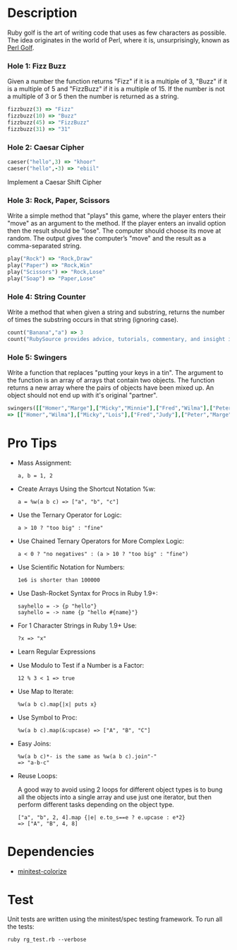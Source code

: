 # Description

Ruby golf is the art of writing code that uses as few characters as possible. The idea originates in the world of Perl, where it is, unsurprisingly, known as [Perl Golf](http://en.wikipedia.org/wiki/Perl_Golf_Apocalypse).

### Hole 1: Fizz Buzz

Given a number the function returns "Fizz" if it is a multiple of 3, "Buzz" if it is a multiple of 5 and "FizzBuzz" if it is a multiple of 15. If the number is not a multiple of 3 or 5 then the number is returned as a string.

```ruby
fizzbuzz(3) => "Fizz"
fizzbuzz(10) => "Buzz"
fizzbuzz(45) => "FizzBuzz"
fizzbuzz(31) => "31"
```

### Hole 2: Caesar Cipher

```ruby
caeser("hello",3) => "khoor"
caeser("hello",-3) => "ebiil"
```

Implement a Caesar Shift Cipher

### Hole 3: Rock, Paper, Scissors

Write a simple method that "plays" this game, where the player enters their "move" as an argument to the method. If the player enters an invalid option then the result should be "lose". The computer should choose its move at random. The output gives the computer’s "move" and the result as a comma-separated string.

```ruby
play("Rock") => "Rock,Draw"
play("Paper") => "Rock,Win"
play("Scissors") => "Rock,Lose"
play("Soap") => "Paper,Lose"
```

### Hole 4: String Counter

Write a method that when given a string and substring, returns the number of times the substring occurs in that string (ignoring case).

```ruby
count("Banana","a") => 3
count("RubySource provides advice, tutorials, commentary, and insight into the Ruby and Rails ecosystem","ruby") => 2
```

### Hole 5: Swingers

Write a function that replaces "putting your keys in a tin". The argument to the function is an array of arrays that contain two objects. The function returns a new array where the pairs of objects have been mixed up. An object should not end up with it's original "partner".

```ruby
swingers([["Homer","Marge"],["Micky","Minnie"],["Fred","Wilma"],["Peter","Lois"],["George","Judy"]])
=> [["Homer","Wilma"],["Micky","Lois"],["Fred","Judy"],["Peter","Marge"],["George","Minnie"]]
```

# Pro Tips

  + Mass Assignment:

        a, b = 1, 2

  + Create Arrays Using the Shortcut Notation %w:

        a = %w(a b c) => ["a", "b", "c"]

  + Use the Ternary Operator for Logic:

        a > 10 ? "too big" : "fine"

  + Use Chained Ternary Operators for More Complex Logic:

        a < 0 ? "no negatives" : (a > 10 ? "too big" : "fine")

  + Use Scientific Notation for Numbers:

        1e6 is shorter than 100000

  + Use Dash-Rocket Syntax for Procs in Ruby 1.9+:

        sayhello = -> {p "hello"}
        sayhello = -> name {p "hello #{name}"}

  + For 1 Character Strings in Ruby 1.9+ Use:

        ?x => "x"

  + Learn Regular Expressions

  + Use Modulo to Test if a Number is a Factor:

        12 % 3 < 1 => true

  + Use Map to Iterate:

        %w(a b c).map{|x| puts x}

  + Use Symbol to Proc:

        %w(a b c).map(&:upcase) => ["A", "B", "C"]

  + Easy Joins:

        %w(a b c)*- is the same as %w(a b c).join"-"
        => "a-b-c"

  + Reuse Loops:

    A good way to avoid using 2 loops for different object types is to bung all the objects into a single array and use just one iterator, but then perform different tasks depending on the object type.

        ["a", "b", 2, 4].map {|e| e.to_s==e ? e.upcase : e*2}
        => ["A", "B", 4, 8]

# Dependencies

  + [minitest-colorize](http://rubygems.org/gems/minitest-colorize)

# Test

Unit tests are written using the minitest/spec testing framework. To run all the tests:

    ruby rg_test.rb --verbose